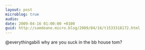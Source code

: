```yaml
---
layout: post
microblog: true
audio: 
date: 2009-04-16 01:00:00 +0100
guid: http://samdeane.micro.blog/2009/04/16/t1533318172.html
---
```

@everythingabili why are you suck in the bb house tom?
